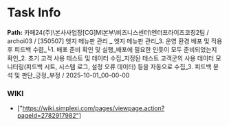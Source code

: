 # Task Info

**Path:** 카페24(주)\본사사업장\[CG]MI본부\비즈니스센터\엔터프라이즈코칭2팀 / archoi03 / [350507] 엣지 메뉴판 관리 _ 엣지 메뉴판 관리_3. 운영 환경 배포 및 적용 후 피드백 수렴_└1. 배포 준비 확인 및 실행_배포에 필요한 인풋이 모두 준비되었는지 확인_2. 초기 고객 사용 테스트 및 데이터 수집_지정된 테스트 고객군의 사용 데이터 모니터링(피드백 시트, 시스템 로그, 설정 오류 데이터) 등을 자동으로 수집_3. 피드백 분석 및 판단_긍정_부정  / 2025-10-01_00-00-00

### WIKI
- ["https://wiki.simplexi.com/pages/viewpage.action?pageId=2782917982"]


